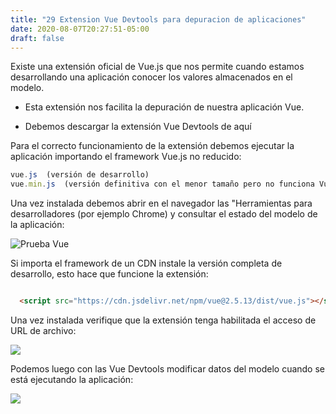 ```yaml
---
title: "29 Extension Vue Devtools para depuracion de aplicaciones"
date: 2020-08-07T20:27:51-05:00
draft: false
---
```


Existe una extensión oficial de Vue.js que nos permite cuando estamos desarrollando una aplicación conocer los valores almacenados en el modelo.

* Esta extensión nos facilita la depuración de nuestra aplicación Vue.

* Debemos descargar la extensión Vue Devtools de aquí

Para el correcto funcionamiento de la extensión debemos ejecutar la aplicación importando el framework Vue.js no reducido:

```javascript
vue.js  (versión de desarrollo)
vue.min.js  (versión definitiva con el menor tamaño pero no funciona Vue Devtools)
```
Una vez instalada debemos abrir en el navegador las "Herramientas para desarrolladores (por ejemplo Chrome) y consultar el estado del modelo de la aplicación:

![Prueba Vue](https://www.tutorialesprogramacionya.com/vueya/imagentema/foto002.jpg)

Si importa el framework de un CDN instale la versión completa de desarrollo, esto hace que funcione la extensión:

```html

  <script src="https://cdn.jsdelivr.net/npm/vue@2.5.13/dist/vue.js"></script>
```

Una vez instalada verifique que la extensión tenga habilitada el acceso de URL de archivo:

![](https://www.tutorialesprogramacionya.com/vueya/imagentema/foto003.jpg)

Podemos luego con las Vue Devtools modificar datos del modelo cuando se está ejecutando la aplicación:

![](https://www.tutorialesprogramacionya.com/vueya/imagentema/foto004.jpg)

